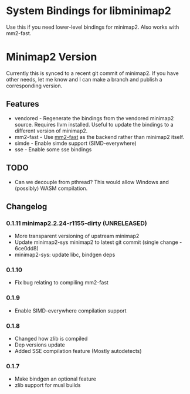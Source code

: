 # System Bindings for libminimap2
Use this if you need lower-level bindings for minimap2. Also works with mm2-fast.

# Minimap2 Version
Currently this is synced to a recent git commit of minimap2. If you have other needs, let me know and I can make a branch and publish a corresponding version.

## Features 
* vendored - Regenerate the bindings from the vendored minimap2 source. Requires llvm installed. Useful to update the bindings to a different version of minimap2.
* mm2-fast - Use [mm2-fast](https://github.com/bwa-mem2/mm2-fast) as the backend rather than minimap2 itself.
* simde - Enable simde support (SIMD-everywhere)
* sse - Enable some sse bindings

## TODO
* Can we decouple from pthread? This would allow Windows and (possibly) WASM compilation.

## Changelog
### 0.1.11 minimap2.2.24-r1155-dirty (UNRELEASED)
* More transparent versioning of upstream minimap2
* Update minimap2-sys minimap2 to latest git commit (single change - 6ce0dd8)
* minimap2-sys: update libc, bindgen deps

### 0.1.10
* Fix bug relating to compiling mm2-fast 

### 0.1.9
* Enable SIMD-everywhere compilation support

### 0.1.8
* Changed how zlib is compiled
* Dep versions update
* Added SSE compilation feature (Mostly autodetects)

### 0.1.7
* Make bindgen an optional feature
* zlib support for musl builds